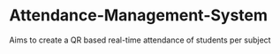# Attendance-Management-System
Aims to create a QR based real-time attendance of students per subject
